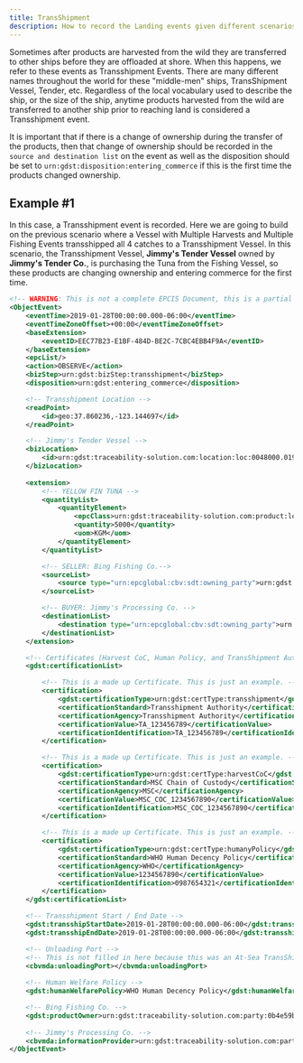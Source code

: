 ```yaml
---
title: TransShipment
description: How to record the Landing events given different scenarios.
---
```


Sometimes after products are harvested from the wild they are transferred to other ships before they are offloaded at shore. When this happens, we refer to these events as Transshipment Events. There are many different names throughout the world for these "middle-men" ships, TransShipment Vessel, Tender, etc. Regardless of the local vocabulary used to describe the ship, or the size of the ship, anytime products harvested from the wild are transferred to another ship prior to reaching land is considered a Transshipment event.

It is important that if there is a change of ownership during the transfer of the products, then that change of ownership should be recorded in the `source and destination list` on the event as well as the disposition should be set to `urn:gdst:disposition:entering_commerce` if this is the first time the products changed ownership.


## Example #1

In this case, a Transshipment event is recorded. Here we are going to build on the previous scenario where a Vessel with Multiple Harvests and Multiple Fishing Events transshipped all 4 catches to a Transshipment Vessel. In this scenario, the Transshipment Vessel, **Jimmy's Tender Vessel** owned by **Jimmy's Tender Co.**, is purchasing the Tuna from the Fishing Vessel, so these products are changing ownership and entering commerce for the first time.

```xml
<!-- WARNING: This is not a complete EPCIS Document, this is a partial of an EPCIS Document for demonstration purposes only. -->
<ObjectEvent>
    <eventTime>2019-01-28T00:00:00.000-06:00</eventTime>
    <eventTimeZoneOffset>+00:00</eventTimeZoneOffset>
    <baseExtension>
        <eventID>EEC77B23-E1BF-484D-BE2C-7CBC4EBB4F9A</eventID>
    </baseExtension>
    <epcList/>
    <action>OBSERVE</action>
    <bizStep>urn:gdst:bizStep:transshipment</bizStep>
    <disposition>urn:gdst:entering_commerce</disposition>

    <!-- Transshipment Location -->
    <readPoint>
        <id>geo:37.860236,-123.144697</id>
    </readPoint>

    <!-- Jimmy's Tender Vessel -->
    <bizLocation>
        <id>urn:gdst:traceability-solution.com:location:loc:0048000.019283"</id>
    </bizLocation>
    
    <extension>
        <!-- YELLOW FIN TUNA -->
        <quantityList>
            <quantityElement>
                <epcClass>urn:gdst:traceability-solution.com:product:lot:class:0b4e59bb-29ba-4edd-8e51-7e8d1a96dce7.YFT-FILLET.LOT20203015</epcClass>
                <quantity>5000</quantity>
                <uom>KGM</uom>
            </quantityElement>
        </quantityList>

        <!-- SELLER: Bing Fishing Co.-->
        <sourceList>
            <source type="urn:epcglobal:cbv:sdt:owning_party">urn:gdst:traceability-solution.com:party:0b4e59bb-29ba-4edd-8e51-7e8d1a96dce7</source>
        </sourceList>

        <!-- BUYER: Jimmy's Processing Co. -->
        <destinationList>
            <destination type="urn:epcglobal:cbv:sdt:owning_party">urn:gdst:traceability-solution.com:party:0048000.000001</destination>
        </destinationList>
    </extension>

    <!-- Certificates (Harvest CoC, Human Policy, and TransShipment Authorization) -->
    <gdst:certificationList>

        <!-- This is a made up Certificate. This is just an example. -->
        <certification>
            <gdst:certificationType>urn:gdst:certType:transshipment</gdst:certificationType>
            <certificationStandard>Transshipment Authority</certificationStandard>
            <certificationAgency>Transshipment Authority</certificationAgency>
            <certificationValue>TA_123456789</certificationValue>
            <certificationIdentification>TA_123456789</certificationIdentification>
        </certification>

        <!-- This is a made up Certificate. This is just an example. -->
        <certification>
            <gdst:certificationType>urn:gdst:certType:harvestCoC</gdst:certificationType>
            <certificationStandard>MSC Chain of Custody</certificationStandard>
            <certificationAgency>MSC</certificationAgency>
            <certificationValue>MSC_COC_1234567890</certificationValue>
            <certificationIdentification>MSC_COC_1234567890</certificationIdentification>
        </certification>

        <!-- This is a made up Certificate. This is just an example. -->
        <certification>
            <gdst:certificationType>urn:gdst:certType:humanyPolicy</gdst:certificationType>
            <certificationStandard>WHO Human Decency Policy</certificationStandard>
            <certificationAgency>WHO</certificationAgency>
            <certificationValue>1234567890</certificationValue>
            <certificationIdentification>0987654321</certificationIdentification>
        </certification>
    </gdst:certificationList>

    <!-- Transshipment Start / End Date -->
    <gdst:transshipStartDate>2019-01-28T00:00:00.000-06:00</gdst:transshipStartDate>
    <gdst:transshipEndDate>2019-01-28T00:00:00.000-06:00</gdst:transshipEndDate>

    <!-- Unloading Port -->
    <!-- This is not filled in here because this was an At-Sea TransShipment. Just including an example of where this attribute goes. -->
    <cbvmda:unloadingPort></cbvmda:unloadingPort>
    
    <!-- Human Welfare Policy -->
    <gdst:humanWelfarePolicy>WHO Human Decency Policy</gdst:humanWelfarePolicy>

    <!-- Bing Fishing Co. -->
    <gdst:productOwner>urn:gdst:traceability-solution.com:party:0b4e59bb-29ba-4edd-8e51-7e8d1a96dce7</gdst:productOwner>
    
    <!-- Jimmy's Processing Co. -->
    <cbvmda:informationProvider>urn:gdst:traceability-solution.com:party:0048000.000001</cbvmda:informationProvider>
</ObjectEvent>
```